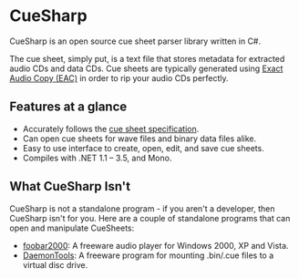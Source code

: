 # CueSharp

CueSharp is an open source cue sheet parser library written in C#.  
  
The cue sheet, simply put, is a text file that stores metadata for extracted audio CDs and data CDs. Cue sheets are typically generated using  [Exact Audio Copy (EAC)](http://www.exactaudiocopy.de/ "EAC")  in order to rip your audio CDs perfectly.

## Features at a glance

-   Accurately follows the  [cue sheet specification](https://wyday.com/cuesharp/specification.php "Cue sheet specifcation").
-   Can open cue sheets for wave files and binary data files alike.
-   Easy to use interface to create, open, edit, and save cue sheets.
-   Compiles with .NET 1.1 – 3.5, and Mono.

## What CueSharp Isn't

CueSharp is not a standalone program - if you aren't a developer, then CueSharp isn't for you. Here are a couple of standalone programs that can open and manipulate CueSheets:

-   [foobar2000](http://www.foobar2000.org/ "foobar2000"): A freeware audio player for Windows 2000, XP and Vista.
-   [DaemonTools](http://www.daemon-tools.cc/ "DaemonTools"): A freeware program for mounting .bin/.cue files to a virtual disc drive.